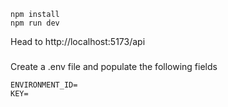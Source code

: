 ```
npm install
npm run dev
```

Head to http://localhost:5173/api


###
Create a .env file and populate the following fields
```
ENVIRONMENT_ID=
KEY=
```